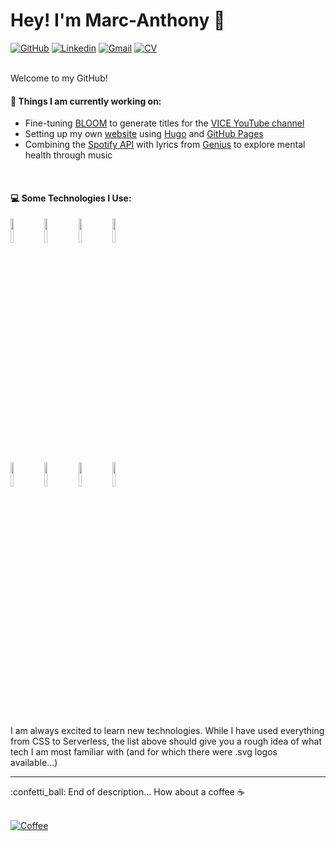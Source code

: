 # Hey! I'm Marc-Anthony :wave:

[![GitHub](https://img.shields.io/badge/-Github-000?style=flat&logo=Github&logoColor=white)](https://github.com/marcderbauer)
[![Linkedin](https://img.shields.io/badge/-LinkedIn-blue?style=flat&logo=Linkedin&logoColor=white)](https://www.linkedin.com/in/marcanthonybauer/)
[![Gmail](https://img.shields.io/badge/-Gmail-c14438?style=flat&logo=Gmail&logoColor=white)](mailto:hello@marcanthonybauer.com)
[![CV](https://img.shields.io/badge/-CV-yellow?logo=giphy&logoColor=white)](https://raw.githubusercontent.com/marcderbauer/hugo-twenty-twenty/main/resources/_gen/assets/CV_Marc_Anthony_Bauer.pdf)


<br/>  
Welcome to my GitHub!

#### 🌱 Things I am currently working on:
  - Fine-tuning [BLOOM](https://huggingface.co/bigscience/bloom-560m) to generate titles for the [VICE YouTube channel](https://www.youtube.com/user/VICE)
  - Setting up my own [website](https://www.marcanthonybauer.com) using [Hugo](https://gohugo.io/) and [GitHub Pages](https://pages.github.com/)
  - Combining the [Spotify API](https://developer.spotify.com/documentation/web-api/) with lyrics from [Genius](https://genius.com) to explore mental health through music
<br/>  

#### :computer: Some Technologies I Use: 
<p>
  
<!--  <img width="50%" align="right" src="https://github-readme-stats.vercel.app/api?username=Mr-maike&show_icons=true&hide_border=true" />-->

  <code><img width="10%" src="https://www.vectorlogo.zone/logos/python/python-ar21.svg"></code>
  <code><img width="10%" src="https://www.vectorlogo.zone/logos/java/java-ar21.svg"></code>
  <code><img width="10%" src="https://www.vectorlogo.zone/logos/pytorch/pytorch-ar21.svg"></code>
  <code><img width="10%" src="https://www.vectorlogo.zone/logos/jupyter/jupyter-ar21.svg"></code>
  <br />
  <code><img width="10%" src="https://www.vectorlogo.zone/logos/git-scm/git-scm-ar21.svg"></code>
  <code><img width="10%" src="https://www.vectorlogo.zone/logos/visualstudio_code/visualstudio_code-ar21.svg"></code>
  <code><img width="10%" src="https://www.vectorlogo.zone/logos/gnu_bash/gnu_bash-ar21.svg"></code>
  <code><img width="10%" src="https://www.vectorlogo.zone/logos/linux/linux-ar21.svg"></code>
  <br />  
  
</p>
<br/>  
I am always excited to learn new technologies. While I have used everything from CSS to Serverless, the list above should give you a rough idea of what tech I am most familiar with (and for which there were .svg logos available...)


<br>  
<hr>
 :confetti_ball: End of description... How about a coffee ☕
<br/><br/>
     

 [![Coffee]( https://img.shields.io/badge/-Message%20me%20here!-blue)](mailto:hello@marcanthonybauer.com?subject=[GitHub]%20Let's%20have%20Coffee)


